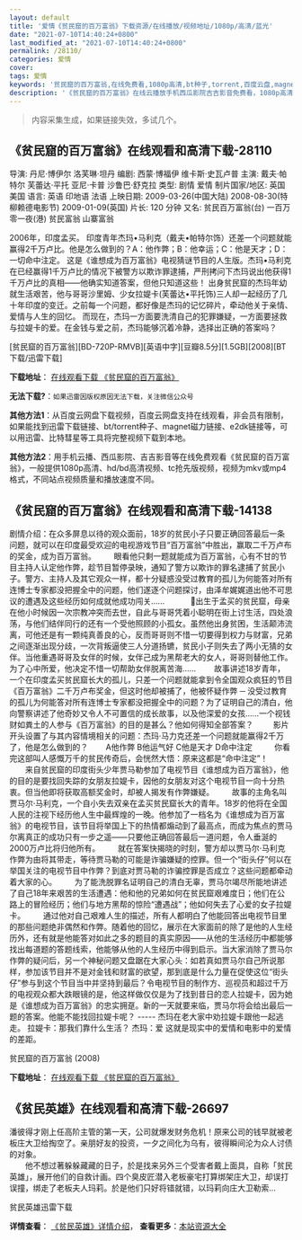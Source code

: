 ```yaml
---
layout: default
title: '爱情《贫民窟的百万富翁》下载资源/在线播放/视频地址/1080p/高清/蓝光'
date: "2021-07-10T14:40:24+0800"
last_modified_at: "2021-07-10T14:40:24+0800"
permalink: /28110/
categories: 爱情
cover:
tags: 爱情
keywords: '贫民窟的百万富翁,在线免费看,1080p高清,bt种子,torrent,百度云盘,magnet,磁力链,迅雷下载资源'
description: '《贫民窟的百万富翁》在线云播放手机西瓜影院吉吉影音免费看，1080p高清bd/hd未删减完整版和tc抢先枪版，mkv/mp4格式，附带bt/torrent种子、magnet/磁力链、百度云盘、网盘资源迅雷下载链接'
---
```


>内容采集生成，如果链接失效，多试几个。


## 《贫民窟的百万富翁》在线观看和高清下载-28110

导演: 丹尼·博伊尔 洛芙琳·坦丹 编剧: 西蒙·博福伊 维卡斯·史瓦卢普 主演: 戴夫·帕特尔 芙蕾达·平托 亚尼·卡普 沙鲁巴·舒克拉 类型: 剧情 爱情 制片国家/地区: 英国 美国 语言: 英语 印地语 法语 上映日期: 2009-03-26(中国大陆) 2008-08-30(特柳赖德电影节) 2009-01-09(英国) 片长: 120 分钟 又名: 贫民百万富翁(台) 一百万零一夜(港) 贫民富翁 山寨富翁

2006年，印度孟买。 印度青年杰玛•马利克（戴夫•帕特尔饰）还差一个问题就能赢得2千万卢比。他是怎么做到的？A：他作弊；B：他幸运；C：他是天才；D：一切命中注定。 这是《谁想成为百万富翁》电视猜谜节目的人生版。杰玛•马利克在已经赢得1千万卢比的情况下被警方以欺诈罪逮捕，严刑拷问下杰玛说出他获得1千万卢比的真相——他确实知道答案，但他只知道这些！ 出身贫民窟的杰玛年幼就生活艰苦，他与哥哥沙里姆、少女拉媞卡(芙蕾达•平托饰)三人却一起经历了几十年印度的变迁。之前每一个问题，都好像是杰玛的记忆碎片，牵动他关于亲情、爱情与人生的回忆。 而现在，杰玛一方面要洗清自己的犯罪嫌疑，一方面要拯救与拉媞卡的爱。在金钱与爱之前，杰玛能够沉着冷静，选择出正确的答案吗？


[贫民窟的百万富翁][BD-720P-RMVB][英语中字][豆瓣8.5分][1.5GB][2008][BT下载/迅雷下载]

**下载地址**： [在线观看下载 《贫民窟的百万富翁》](https://www.btdx8.com/torrent/slumdog_millionaire_2008.html) 


**无法下载?**：`如果迅雷因版权原因无法下载，关注微信公众号 `

**其他方法1**：从百度云网盘下载视频，百度云网盘支持在线观看，非会员有限制，如果能找到迅雷下载链接、bt/torrent种子、magnet磁力链接、e2dk链接等，可以用迅雷、比特彗星等工具将完整视频下载到本地。

**其他方法2**：用手机云播、西瓜影院、吉吉影音等在线免费观看《贫民窟的百万富翁》，一般提供1080p高清、hd/bd高清视频、tc抢先版视频，视频为mkv或mp4格式，不同站点视频质量和播放速度不同。


## 《贫民窟的百万富翁》在线观看和高清下载-14138

剧情介绍：在众多屏息以待的观众面前，18岁的贫民小子只要正确回答最后一条问题，就可以在印度最受欢迎的电视游戏节目“百万富翁”中胜出，赢取二千万卢布的奖金，成为百万富翁。 　　眼看他只剩一题就能成为百万富翁，心有不甘的节目主持人认定他作弊，趁节目暂停录映，通知了警方以欺诈的罪名逮捕了贫民小子。警方、主持人及其它观众一样，都十分疑惑没受过教育的孤儿为何能答对所有连博士专家都没把握全中的问题，他们遂逐个问题探讨，由泽牟娓娓道出他不可思议的遭遇及这些经历如何成就他成功闯关……　 　　出生于孟买的贫民窟，母亲在他小时候因一次宗教冲突而去世，自此与哥哥凭着小聪明在街上讨生活，四处浪荡，与他们结伴同行的还有一个受他照顾的小孤女。虽然他出身贫困，生活颠沛流离，可他还是有一颗纯真善良的心，反而哥哥则不惜一切要得到权力与财富，兄弟之间逐渐出现分歧，一次背叛逼使三人分道扬镳，贫民小子则失去了两小无猜的女伴。当他重遇哥哥及女伴的时候，女伴己成为黑帮老大的女人，哥哥则替他工作。为了心中所爱，他决定不惜一切帮助女伴脱离苦海……   　　故事讲述18岁青年，一个在印度孟买贫民窟长大的孤儿，只差一个问题就能拿到令全国观众疯狂的节目《百万富翁》二千万卢布奖金，但这时他却被捕了，他被怀疑作弊 ─ 没受过教育的孤儿为何能答对所有连博士专家都没把握全中的问题？为了证明自己的清白，他向警察讲述了他奇妙又令人不可置信的成长故事，以及他深爱的女孩……一个视钱财如粪土的人参与《百万富翁》的目的是甚么？他如何得知全部答案？           影片开头设置了与其内容情境相关的问题：杰玛·马力克还差一个问题就能赢得2千万了，他是怎么做到的？        A他作弊 B他运气好 C他是天才 D命中注定          你看完这部叫人感慨万千的贫民传奇后，会恍然大悟：原来这都是“命中注定”！   　　来自贫民窟的印度街头少年贾马勒参加了电视节目《谁想成为百万富翁》，他的目的是要找回失踪的女朋友拉媞卡，因他的女朋友对这个电视节目一向十分热衷。但当他即将获取高额奖金时，却被人揭发有作弊嫌疑。   　　故事的主角名叫贾马尔·马利克，一个自小失去双亲在孟买贫民窟长大的青年。18岁的他将在全国人民的注视下经历他人生中最辉煌的一晚。他参加了一档名为《谁想成为百万富翁》的电视节目，该节目将举国上下的热情都煽动到了最高点，而成为焦点的贾马尔离真正的成功只有一步之遥——只要他正确回答最后一道问题，令人垂涎的2000万卢比将归他所有。 　　就在答案快揭晓的时刻，警方却以贾马尔·马利克作弊为由将其带走，等待贾马勒的可能是诈骗嫌疑的控罪。但一个“街头仔”何以在举国关注的电视节目中作弊？到底对贾马勒的诈骗控罪是否成立？这些问题都牵动着大家的心。 　　为了能洗脱罪名证明自己的清白无辜，贾马尔竭尽所能地讲述了自己18年来艰苦的生活遭遇：他和他的兄弟如何在贫民窟艰难度日；他们在公路上的冒险经历；他们与地方黑帮的惊险“遭遇战”；他如何失去了心爱的女子拉媞卡。 　　通过他对自己艰难人生的描述，所有人都明白了他能回答出电视节目里的那些问题绝非偶然和作弊。随着他的回忆，展示在大家面前的除了是他的人生经历外，还有就是他能答对如此之多的题目的真实原因——从他的生活经历中都能够找出每道题的答题线索，他能够从他的人生经历中得到启示。当大家消除了贾马尔作弊的疑问后，另一个神秘问题又盘踞在大家心头：如若真如贾马尔自己所说那样，参加该节目并不是对金钱和财富的欲望，那到底是什么力量在促使这位“街头仔”参与到这个节目当中并坚持到最后？令电视节目的制作方、巡视员和超过千万的电视观众都大跌眼镜的是，他这样做仅仅是为了找到昔日的恋人拉媞卡，因为她是《谁想成为百万富翁》的忠实拥趸。新的一天就要来临，贾马尔将会给出最后一题的答案。他能不能找回拉媞卡呢？ ----- 杰玛在老大家中劝拉媞卡跟他一起逃走。 拉媞卡：那我们靠什么生活？ 杰玛：爱 这就是现实中的爱情和电影中的爱情的差距。


贫民窟的百万富翁 (2008)

**下载地址**： [在线观看下载 《贫民窟的百万富翁》](https://www.btbtdy.me/btdy/dy5400.html) 


## 《贫民英雄》在线观看和高清下载-26697

潘彼得才刚上任高阶主管的第一天，公司就爆发财务危机！原来公司的钱早就被老板庄大卫给掏空了。亲朋好友的投资，一夕之间化为乌有，彼得瞬间沦为众人讨债的对象。<br />　　他不想过著躲躲藏藏的日子，於是找来另外三个受害者戴上面具，自称「贫民英雄」，展开他们的自救计画。四个臭皮匠潜入老板豪宅打算绑架庄大卫，却误打误撞，绑走了老板夫人玛莉。於是他们只好将错就错，以玛莉向庄大卫勒索...


贫民英雄迅雷下载

**详情查看**： [《贫民英雄》详情介绍](/movie/26697/)， **查看更多**：[本站资源大全](/movie/t/all/)

